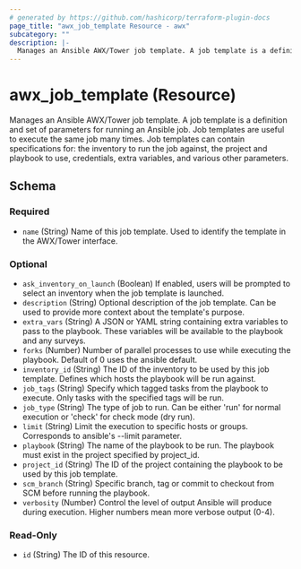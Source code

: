 ```yaml
---
# generated by https://github.com/hashicorp/terraform-plugin-docs
page_title: "awx_job_template Resource - awx"
subcategory: ""
description: |-
  Manages an Ansible AWX/Tower job template. A job template is a definition and set of parameters for running an Ansible job. Job templates are useful to execute the same job many times. Job templates can contain specifications for: the inventory to run the job against, the project and playbook to use, credentials, extra variables, and various other parameters.
---
```


# awx_job_template (Resource)

Manages an Ansible AWX/Tower job template. A job template is a definition and set of parameters for running an Ansible job. Job templates are useful to execute the same job many times. Job templates can contain specifications for: the inventory to run the job against, the project and playbook to use, credentials, extra variables, and various other parameters.



<!-- schema generated by tfplugindocs -->
## Schema

### Required

- `name` (String) Name of this job template. Used to identify the template in the AWX/Tower interface.

### Optional

- `ask_inventory_on_launch` (Boolean) If enabled, users will be prompted to select an inventory when the job template is launched.
- `description` (String) Optional description of the job template. Can be used to provide more context about the template's purpose.
- `extra_vars` (String) A JSON or YAML string containing extra variables to pass to the playbook. These variables will be available to the playbook and any surveys.
- `forks` (Number) Number of parallel processes to use while executing the playbook. Default of 0 uses the ansible default.
- `inventory_id` (String) The ID of the inventory to be used by this job template. Defines which hosts the playbook will be run against.
- `job_tags` (String) Specify which tagged tasks from the playbook to execute. Only tasks with the specified tags will be run.
- `job_type` (String) The type of job to run. Can be either 'run' for normal execution or 'check' for check mode (dry run).
- `limit` (String) Limit the execution to specific hosts or groups. Corresponds to ansible's --limit parameter.
- `playbook` (String) The name of the playbook to be run. The playbook must exist in the project specified by project_id.
- `project_id` (String) The ID of the project containing the playbook to be used by this job template.
- `scm_branch` (String) Specific branch, tag or commit to checkout from SCM before running the playbook.
- `verbosity` (Number) Control the level of output Ansible will produce during execution. Higher numbers mean more verbose output (0-4).

### Read-Only

- `id` (String) The ID of this resource.
